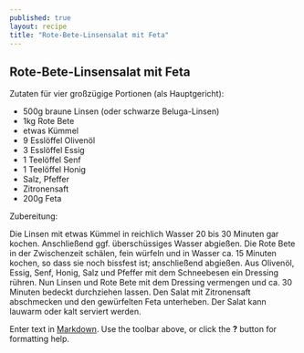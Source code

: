 ```yaml
---
published: true
layout: recipe
title: "Rote-Bete-Linsensalat mit Feta"
---
```


## Rote-Bete-Linsensalat mit Feta
Zutaten für vier großzügige Portionen (als Hauptgericht):

- 500g braune Linsen (oder schwarze Beluga-Linsen)
- 1kg Rote Bete
- etwas Kümmel
- 9 Esslöffel Olivenöl
- 3 Esslöffel Essig
- 1 Teelöffel Senf
- 1 Teelöffel Honig
- Salz, Pfeffer
- Zitronensaft
- 200g Feta

Zubereitung:

Die Linsen mit etwas Kümmel in reichlich Wasser 20 bis 30 Minuten gar kochen. Anschließend ggf. überschüssiges Wasser abgießen. Die Rote Bete in der Zwischenzeit schälen, fein würfeln und in Wasser ca. 15 Minuten kochen, so dass sie noch bissfest ist; anschließend abgießen. Aus Olivenöl, Essig, Senf, Honig, Salz und Pfeffer mit dem Schneebesen ein Dressing rühren. Nun Linsen und Rote Bete mit dem Dressing vermengen und ca. 30 Minuten bedeckt durchziehen lassen. Den Salat mit Zitronensaft abschmecken und den gewürfelten Feta unterheben. Der Salat kann lauwarm oder kalt serviert werden.






Enter text in [Markdown](http://daringfireball.net/projects/markdown/). Use the toolbar above, or click the **?** button for formatting help.
